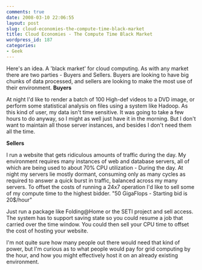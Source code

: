 ```yaml
---
comments: true
date: 2008-03-10 22:06:55
layout: post
slug: cloud-economies-the-compute-time-black-market
title: Cloud Economies - The Compute Time Black Market
wordpress_id: 187
categories:
- Geek
---
```


Here's an idea. A 'black market' for cloud computing. As with any market there are two parties - Buyers and Sellers. Buyers are looking to have big chunks of data processed, and sellers are looking to make the most use of their environment.
**Buyers**

At night I'd like to render a batch of 100 High-def videos to a DVD image, or perform some statistical analysis on files using a system like Hadoop. As this kind of user, my data isn't time sensitive. It was going to take a few hours to do anyway, so I might as well just have it in the morning. But I don't want to maintain all those server instances, and besides I don't need them all the time.

**Sellers**

I run a website that gets ridiculous amounts of traffic during the day. My environment requires many instances of web and database servers, all of which are being used to about 70% CPU utilization - During the day. At night my servers lie mostly dormant, consuming only as many cycles as required to answer a quick burst in traffic, balanced across my many servers. To offset the costs of running a 24x7 operation I'd like to sell some of my compute time to the highest bidder. "50 GigaFlops - Starting bid is 20$/hour"

Just run a package like Folding@Home or the SETI project and sell access. The system has to support saving state so you could resume a job that carried over the time window. You could then sell your CPU time to offset the cost of hosting your website.

I'm not quite sure how many people out there would need that kind of power, but I'm curious as to what people would pay for grid computing by the hour, and how you might effectively host it on an already existing environment.
